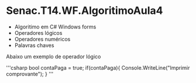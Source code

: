 # Senac.T14.WF.AlgoritimoAula4
 - Algoritimo em C# Windows forms
 - Operadores lógicos
 - Operadores numéricos
 - Palavras chaves

Abaixo um exemplo de operador lógico

'''csharp
bool contaPaga = true;
if(contaPaga){
  Console.WriteLine("Imprimir comprovante");
}
'''

